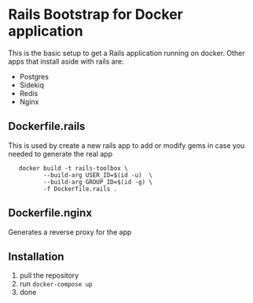 # Rails Bootstrap for Docker application

This is the basic setup to get a Rails application running on docker.
Other apps that install aside with rails are:
- Postgres
- Sidekiq
- Redis
- Nginx


Dockerfile.rails
----------------

This is used by create a new rails app to add or modify gems in case you 
needed to generate the real app

       docker build -t rails-toolbox \
              --build-arg USER_ID=$(id -u)  \
              --build-arg GROUP_ID=$(id -g) \
              -f Dockerfile.rails .

Dockerfile.nginx
----------------

Generates a reverse proxy for the app

Installation
------------
1. pull the repository
2. run `docker-compose up`
3. done
